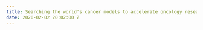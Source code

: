 ```yaml
---
title: Searching the world's cancer models to accelerate oncology research
date: 2020-02-02 20:02:00 Z
---
```


